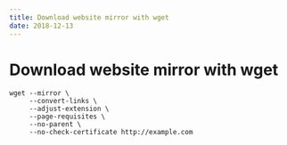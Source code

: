 ```yaml
---
title: Download website mirror with wget
date: 2018-12-13
---
```


# Download website mirror with wget

```
wget --mirror \
     --convert-links \
     --adjust-extension \
     --page-requisites \
     --no-parent \
     --no-check-certificate http://example.com
```
